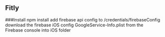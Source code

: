 ## Fitly

###Install
npm install
add firebase api config to /credentials/firebaseConfig
download the firebase iOS config GoogleService-Info.plist from the Firebase console into iOS folder
